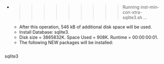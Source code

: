 * >>>>>>>>> Running inst-min-con-xtra-sqlite3.sh ...
  * After this operation, 546 kB of additional disk space will be used.
  * Install Database: sqlite3.
  * Disk size = 3865832K. Space Used = 908K. Runtime = 00:00:00:01.
  * The following NEW packages will be installed:
  ```bash
sqlite3
  ```
